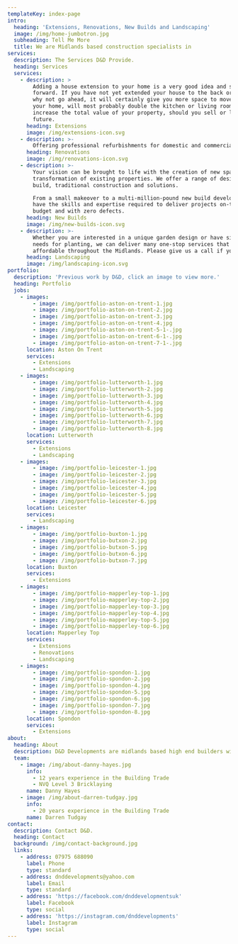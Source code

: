 ```yaml
---
templateKey: index-page
intro:
  heading: 'Extensions, Renovations, New Builds and Landscaping'
  image: /img/home-jumbotron.jpg
  subheading: Tell Me More
  title: We are Midlands based construction specialists in
services:
  description: The Services D&D Provide.
  heading: Services
  services:
    - description: >
        Adding a house extension to your home is a very good idea and straight
        forward. If you have not yet extended your house to the back or side,
        why not go ahead, it will certainly give you more space to move around
        your home, will most probably double the kitchen or living room and also
        increase the total value of your property, should you sell or let in the
        future.
      heading: Extensions
      image: /img/extensions-icon.svg
    - description: >-
        Offering professional refurbishments for domestic and commercial customers, our renovation specialists cater for an array of homes and public houses. As a team of highly skilled builders, we are able to provide a partial or complete renovation based on your needs. Whether it's an extension or a conversion, we're able to transform the look of your home or business to add style and elegance.
      heading: Renovations
      image: /img/renovations-icon.svg
    - description: >-
        Your vision can be brought to life with the creation of new spaces and
        transformation of existing properties. We offer a range of design and
        build, traditional construction and solutions.

        From a small makeover to a multi-million-pound new build development, we
        have the skills and expertise required to deliver projects on-time, to
        budget and with zero defects.
      heading: New Builds
      image: /img/new-builds-icon.svg
    - description: >-
        Whether you are interested in a unique garden design or have simple
        needs for planting, we can deliver many one-stop services that are very
        affordable throughout the Midlands. Please give us a call if you need.
      heading: Landscaping
      image: /img/landscaping-icon.svg
portfolio:
  description: 'Previous work by D&D, click an image to view more.'
  heading: Portfolio
  jobs:
    - images:
        - image: /img/portfolio-aston-on-trent-1.jpg
        - image: /img/portfolio-aston-on-trent-2.jpg
        - image: /img/portfolio-aston-on-trent-3.jpg
        - image: /img/portfolio-aston-on-trent-4.jpg
        - image: /img/portfolio-aston-on-trent-5-1-.jpg
        - image: /img/portfolio-aston-on-trent-6-1-.jpg
        - image: /img/portfolio-aston-on-trent-7-1-.jpg
      location: Aston On Trent
      services:
        - Extensions
        - Landscaping
    - images:
        - image: /img/portfolio-lutterworth-1.jpg
        - image: /img/portfolio-lutterworth-2.jpg
        - image: /img/portfolio-lutterworth-3.jpg
        - image: /img/portfolio-lutterworth-4.jpg
        - image: /img/portfolio-lutterworth-5.jpg
        - image: /img/portfolio-lutterworth-6.jpg
        - image: /img/portfolio-lutterworth-7.jpg
        - image: /img/portfolio-lutterworth-8.jpg
      location: Lutterworth
      services:
        - Extensions
        - Landscaping
    - images:
        - image: /img/portfolio-leicester-1.jpg
        - image: /img/portfolio-leicester-2.jpg
        - image: /img/portfolio-leicester-3.jpg
        - image: /img/portfolio-leicester-4.jpg
        - image: /img/portfolio-leicester-5.jpg
        - image: /img/portfolio-leicester-6.jpg
      location: Leicester
      services:
        - Landscaping
    - images:
        - image: /img/portfolio-buxton-1.jpg
        - image: /img/portfolio-butxon-2.jpg
        - image: /img/portfolio-butxon-5.jpg
        - image: /img/portfolio-butxon-6.jpg
        - image: /img/portfolio-butxon-7.jpg
      location: Buxton
      services:
        - Extensions
    - images:
        - image: /img/portfolio-mapperley-top-1.jpg
        - image: /img/portfolio-mapperley-top-2.jpg
        - image: /img/portfolio-mapperley-top-3.jpg
        - image: /img/portfolio-mapperley-top-4.jpg
        - image: /img/portfolio-mapperley-top-5.jpg
        - image: /img/portfolio-mapperley-top-6.jpg
      location: Mapperley Top
      services:
        - Extensions
        - Renovations
        - Landscaping
    - images:
        - image: /img/portfolio-spondon-1.jpg
        - image: /img/portfolio-spondon-2.jpg
        - image: /img/portfolio-spondon-4.jpg
        - image: /img/portfolio-spondon-5.jpg
        - image: /img/portfolio-spondon-6.jpg
        - image: /img/portfolio-spondon-7.jpg
        - image: /img/portfolio-spondon-8.jpg
      location: Spondon
      services:
        - Extensions
about:
  heading: About
  description: D&D Developments are midlands based high end builders with over 20 years experience, specialising in full property Renovations, Extensions, Repairs and general building work.
  team:
    - image: /img/about-danny-hayes.jpg
      info:
        - 12 years experience in the Building Trade
        - NVQ Level 3 Bricklaying
      name: Danny Hayes
    - image: /img/about-darren-tudgay.jpg
      info:
        - 20 years experience in the Building Trade
      name: Darren Tudgay
contact:
  description: Contact D&D.
  heading: Contact
  background: /img/contact-background.jpg
  links:
    - address: 07975 688090
      label: Phone
      type: standard
    - address: dnddevelopments@yahoo.com
      label: Email
      type: standard
    - address: 'https://facebook.com/dnddevelopmentsuk'
      label: Facebook
      type: social
    - address: 'https://instagram.com/dnddevelopments'
      label: Instagram
      type: social
---
```


